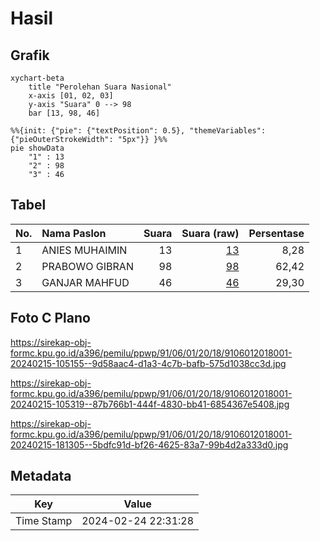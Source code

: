 # Hasil

## Grafik

```mermaid
xychart-beta
    title "Perolehan Suara Nasional"
    x-axis [01, 02, 03]
    y-axis "Suara" 0 --> 98
    bar [13, 98, 46]
```

```mermaid
%%{init: {"pie": {"textPosition": 0.5}, "themeVariables": {"pieOuterStrokeWidth": "5px"}} }%%
pie showData
    "1" : 13
    "2" : 98
    "3" : 46
```

## Tabel

| No. | Nama Paslon    | Suara | Suara (raw) | Persentase |
|:--- |:-------------- | -----:| -----------:| ----------:|
| 1   | ANIES MUHAIMIN | 13    | [13][p-1]   | 8,28       |
| 2   | PRABOWO GIBRAN | 98    | [98][p-2]   | 62,42      |
| 3   | GANJAR MAHFUD  | 46    | [46][p-3]   | 29,30      |


[p-1]: https://github.com/gigit-pemilu/pemilu-2024/blob/main/pilpres/hitung-suara/sub/91-papua/sub/06-biak-numfor/sub/01-biak-kota/sub/2018-manggandisapi/sub/001-tps/sub/paslon-1.txt
[p-2]: https://github.com/gigit-pemilu/pemilu-2024/blob/main/pilpres/hitung-suara/sub/91-papua/sub/06-biak-numfor/sub/01-biak-kota/sub/2018-manggandisapi/sub/001-tps/sub/paslon-2.txt
[p-3]: https://github.com/gigit-pemilu/pemilu-2024/blob/main/pilpres/hitung-suara/sub/91-papua/sub/06-biak-numfor/sub/01-biak-kota/sub/2018-manggandisapi/sub/001-tps/sub/paslon-3.txt

## Foto C Plano

https://sirekap-obj-formc.kpu.go.id/a396/pemilu/ppwp/91/06/01/20/18/9106012018001-20240215-105155--9d58aac4-d1a3-4c7b-bafb-575d1038cc3d.jpg

https://sirekap-obj-formc.kpu.go.id/a396/pemilu/ppwp/91/06/01/20/18/9106012018001-20240215-105319--87b766b1-444f-4830-bb41-6854367e5408.jpg

https://sirekap-obj-formc.kpu.go.id/a396/pemilu/ppwp/91/06/01/20/18/9106012018001-20240215-181305--5bdfc91d-bf26-4625-83a7-99b4d2a333d0.jpg


## Metadata

| Key        | Value               |
| ---------- | ------------------- |
| Time Stamp | 2024-02-24 22:31:28 |



